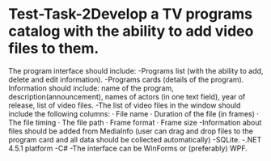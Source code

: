 # Test-Task-2Develop a TV programs catalog with the ability to add video files to them.
The program interface should include:
-Programs list (with the ability to add, delete and edit information).
-Programs cards (details of the program). Information should include: name of the program, description(announcement), names of actors (in one text field), year of release, list of video files.
-The list of video files in the window should include the following columns:
· File name
· Duration of the file (in frames)
· The file timing
· The file path
· Frame format
· Frame size
-Information about files should be added from MediaInfo (user can drag and drop files to the program card and all data should be collected automatically)
-SQLite.
-.NET 4.5.1 platform 
-C#
-The interface can be WinForms or (preferably) WPF.
